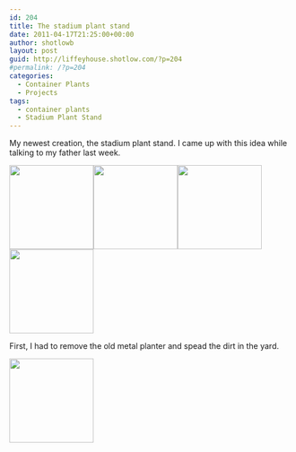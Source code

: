 ```yaml
---
id: 204
title: The stadium plant stand
date: 2011-04-17T21:25:00+00:00
author: shotlowb
layout: post
guid: http://liffeyhouse.shotlow.com/?p=204
#permalink: /?p=204
categories:
  - Container Plants
  - Projects
tags:
  - container plants
  - Stadium Plant Stand
---
```

My newest creation, the stadium plant stand. I came up with this idea while talking to my father last week.

[<img class="alignnone size-thumbnail wp-image-220" title="The Stadium Plant Stand" src="http://liffeyhouse.shotlow.com/wp-content/uploads/2011/04/P4160182-150x150.jpg" alt="" width="150" height="150" />](/vendor/img/uploads/2011/04/P4160182-e1303131857331.jpg)[<img class="alignnone size-thumbnail wp-image-221" title="The Stadium Plant Stand" src="http://liffeyhouse.shotlow.com/wp-content/uploads/2011/04/P4160183-150x150.jpg" alt="" width="150" height="150" />](/vendor/img/uploads/2011/04/P4160183-e1303131832516.jpg)[<img class="alignnone size-thumbnail wp-image-222" title="The Stadium Plant Stand" src="http://liffeyhouse.shotlow.com/wp-content/uploads/2011/04/P4160184-150x150.jpg" alt="" width="150" height="150" />](/vendor/img/uploads/2011/04/P4160184-e1303131792122.jpg)[<img class="alignnone size-thumbnail wp-image-223" title="The Stadium Plant Stand" src="http://liffeyhouse.shotlow.com/wp-content/uploads/2011/04/P4160185-150x150.jpg" alt="" width="150" height="150" />](/vendor/img/uploads/2011/04/P4160185-e1303131772457.jpg)

First, I had to remove the old metal planter and spead the dirt in the yard.

[<img class="alignnone size-thumbnail wp-image-224" title="Metal Planter" src="http://liffeyhouse.shotlow.com/wp-content/uploads/2011/04/P7270078-150x150.jpg" alt="" width="150" height="150" />](/vendor/img/uploads/2011/04/P7270078-e1303132102526.jpg)
